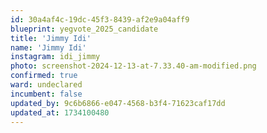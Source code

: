 ```yaml
---
id: 30a4af4c-19dc-45f3-8439-af2e9a04aff9
blueprint: yegvote_2025_candidate
title: 'Jimmy Idi'
name: 'Jimmy Idi'
instagram: idi_jimmy
photo: screenshot-2024-12-13-at-7.33.40-am-modified.png
confirmed: true
ward: undeclared
incumbent: false
updated_by: 9c6b6866-e047-4568-b3f4-71623caf17dd
updated_at: 1734100480
---
```

